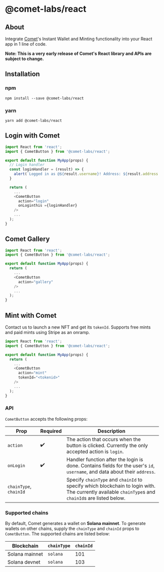 # @comet-labs/react

## About

Integrate [Comet](https://withcomet.com)'s Instant Wallet and Minting functionality into your React app in 1 line of code.

**Note: This is a very early release of Comet's React library and APIs are subject to change.**

## Installation

### npm
```
npm install --save @comet-labs/react
```

### yarn
```
yarn add @comet-labs/react
```

## Login with Comet

```javascript
import React from 'react';
import { CometButton } from '@comet-labs/react';

export default function MyApp(props) {
  // Login handler
  const loginHandler = (result) => {
    alert(`Logged in as @${result.username}! Address: ${result.address.address}`);
  }

  return (
    ...
    <CometButton
      action="login"
      onLoginthis ={loginHandler}
    />
    ...
  );
}
```

## Comet Gallery

```javascript
import React from 'react';
import { CometButton } from '@comet-labs/react';

export default function MyApp(props) {
  return (
    ...
    <CometButton
      action="gallery"
    />
    ...
  );
}
```

## Mint with Comet

Contact us to launch a new NFT and get its `tokenId`. Supports free mints
and paid mints using Stripe as an onramp.

```javascript
import React from 'react';
import { CometButton } from '@comet-labs/react';

export default function MyApp(props) {
  return (
    ...
    <CometButton
      action="mint"
      tokenId="<tokenid>"
    />
    ...
  );
}
```

### API
`CometButton` accepts the following props:

| Prop | Required | Description |
| --- | --- | --- |
| `action` | :heavy_check_mark: | The action that occurs when the button is clicked. Currently the only accepted action is `login`. |
| `onLogin` | :heavy_check_mark: | Handler function after the login is done. Contains fields for the user's `id`, `username`, and data about their `address`. |
| `chainType`, `chainId` | | Specify `chainType` and `chainId` to specify which blockchain to login with. The currently available `chainType`s and `chainId`s are listed below. |

### Supported chains
By default, Comet generates a wallet on **Solana mainnet**. To generate wallets on other chains, supply the `chainType` and `chainId` props to `CometButton`. The supported chains are listed below:

| Blockchain | `chainType` | `chainId` |
| --- | --- | --- |
| Solana mainnet | `solana` | 101 |
| Solana devnet | `solana` | 103 |
